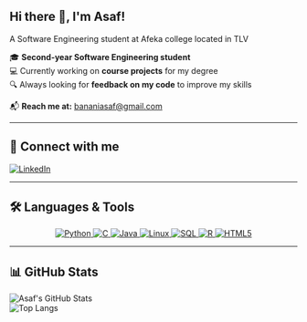   ## Hi there 👋, I'm Asaf!
A Software Engineering student at Afeka college located in TLV

🎓 **Second-year Software Engineering student**  
💻 Currently working on **course projects** for my degree  
🔍 Always looking for **feedback on my code** to improve my skills  

📬 **Reach me at:** [bananiasaf@gmail.com](mailto:bananiasaf@gmail.com)  

---

## 🔗 Connect with me  
[![LinkedIn](https://img.shields.io/badge/LinkedIn-Profile-blue?logo=linkedin)](https://www.linkedin.com/in/asaf-banani-9387b022a/)

---

## 🛠 Languages & Tools  
<p align="center">
  <a href="https://www.python.org/" target="_blank">
    <img src="https://img.shields.io/badge/Python-3776AB?style=for-the-badge&logo=python&logoColor=white" alt="Python"/>
  </a>
  <a href="https://visualstudio.microsoft.com/vs/features/cplusplus/" target="_blank">
    <img src="https://img.shields.io/badge/C-00599C?style=for-the-badge&logo=c&logoColor=white" alt="C"/>
  </a>
  <a href="https://www.java.com/" target="_blank">
    <img src="https://img.shields.io/badge/Java-007396?style=for-the-badge&logo=java&logoColor=white" alt="Java"/>
  </a>
  <a href="https://www.linux.org/" target="_blank">
    <img src="https://img.shields.io/badge/Linux-FCC624?style=for-the-badge&logo=linux&logoColor=black" alt="Linux"/>
  </a>
  <a href="https://www.mysql.com/" target="_blank">
    <img src="https://img.shields.io/badge/SQL-4479A1?style=for-the-badge&logo=mysql&logoColor=white" alt="SQL"/>
  </a>
  <a href="https://www.r-project.org/" target="_blank">
    <img src="https://img.shields.io/badge/R-276DC3?style=for-the-badge&logo=r&logoColor=white" alt="R"/>
  </a>
  <a href="https://developer.mozilla.org/en-US/docs/Web/HTML" target="_blank">
    <img src="https://img.shields.io/badge/HTML5-E34F26?style=for-the-badge&logo=html5&logoColor=white" alt="HTML5"/>
  </a>
</p>

---

## 📊 GitHub Stats  
![Asaf's GitHub Stats](https://github-readme-stats.vercel.app/api?username=asafbanani&show_icons=true&theme=dark)  
![Top Langs](https://github-readme-stats.vercel.app/api/top-langs/?username=asafbanani&layout=compact&theme=dark)  
<!--
**asafbanani/asafbanani** is a ✨ _special_ ✨ repository because its `README.md` (this file) appears on your GitHub profile.


